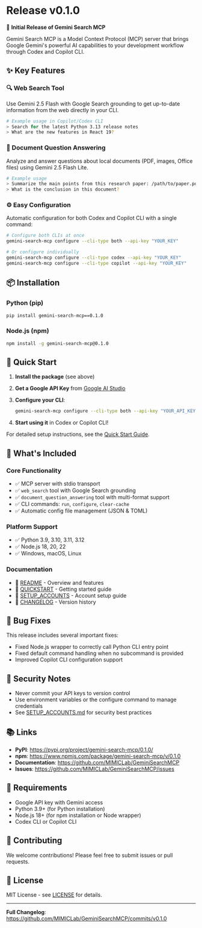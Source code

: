 # Release v0.1.0

🎉 **Initial Release of Gemini Search MCP**

Gemini Search MCP is a Model Context Protocol (MCP) server that brings Google Gemini's powerful AI capabilities to your development workflow through Codex and Copilot CLI.

## ✨ Key Features

### 🔍 Web Search Tool
Use Gemini 2.5 Flash with Google Search grounding to get up-to-date information from the web directly in your CLI.

```bash
# Example usage in Copilot/Codex CLI
> Search for the latest Python 3.13 release notes
> What are the new features in React 19?
```

### 📄 Document Question Answering
Analyze and answer questions about local documents (PDF, images, Office files) using Gemini 2.5 Flash Lite.

```bash
# Example usage
> Summarize the main points from this research paper: /path/to/paper.pdf
> What is the conclusion in this document?
```

### ⚙️ Easy Configuration
Automatic configuration for both Codex and Copilot CLI with a single command:

```bash
# Configure both CLIs at once
gemini-search-mcp configure --cli-type both --api-key "YOUR_KEY"

# Or configure individually
gemini-search-mcp configure --cli-type codex --api-key "YOUR_KEY"
gemini-search-mcp configure --cli-type copilot --api-key "YOUR_KEY"
```

## 📦 Installation

### Python (pip)
```bash
pip install gemini-search-mcp==0.1.0
```

### Node.js (npm)
```bash
npm install -g gemini-search-mcp@0.1.0
```

## 🚀 Quick Start

1. **Install the package** (see above)

2. **Get a Google API Key** from [Google AI Studio](https://aistudio.google.com/)

3. **Configure your CLI**:
   ```bash
   gemini-search-mcp configure --cli-type both --api-key "YOUR_API_KEY"
   ```

4. **Start using it** in Codex or Copilot CLI!

For detailed setup instructions, see the [Quick Start Guide](https://github.com/MIMICLab/GeminiSearchMCP/blob/main/QUICKSTART.md).

## 🔧 What's Included

### Core Functionality
- ✅ MCP server with stdio transport
- ✅ `web_search` tool with Google Search grounding
- ✅ `document_question_answering` tool with multi-format support
- ✅ CLI commands: `run`, `configure`, `clear-cache`
- ✅ Automatic config file management (JSON & TOML)

### Platform Support
- ✅ Python 3.9, 3.10, 3.11, 3.12
- ✅ Node.js 18, 20, 22
- ✅ Windows, macOS, Linux

### Documentation
- 📖 [README](https://github.com/MIMICLab/GeminiSearchMCP/blob/main/README.md) - Overview and features
- 📖 [QUICKSTART](https://github.com/MIMICLab/GeminiSearchMCP/blob/main/QUICKSTART.md) - Getting started guide
- 📖 [SETUP_ACCOUNTS](https://github.com/MIMICLab/GeminiSearchMCP/blob/main/SETUP_ACCOUNTS.md) - Account setup guide
- 📖 [CHANGELOG](https://github.com/MIMICLab/GeminiSearchMCP/blob/main/CHANGELOG.md) - Version history

## 🐛 Bug Fixes

This release includes several important fixes:
- Fixed Node.js wrapper to correctly call Python CLI entry point
- Fixed default command handling when no subcommand is provided
- Improved Copilot CLI configuration support

## 🔐 Security Notes

- Never commit your API keys to version control
- Use environment variables or the configure command to manage credentials
- See [SETUP_ACCOUNTS.md](https://github.com/MIMICLab/GeminiSearchMCP/blob/main/SETUP_ACCOUNTS.md) for security best practices

## 📚 Links

- **PyPI**: https://pypi.org/project/gemini-search-mcp/0.1.0/
- **npm**: https://www.npmjs.com/package/gemini-search-mcp/v/0.1.0
- **Documentation**: https://github.com/MIMICLab/GeminiSearchMCP
- **Issues**: https://github.com/MIMICLab/GeminiSearchMCP/issues

## 🙏 Requirements

- Google API key with Gemini access
- Python 3.9+ (for Python installation)
- Node.js 18+ (for npm installation or Node wrapper)
- Codex CLI or Copilot CLI

## 🤝 Contributing

We welcome contributions! Please feel free to submit issues or pull requests.

## 📄 License

MIT License - see [LICENSE](https://github.com/MIMICLab/GeminiSearchMCP/blob/main/LICENSE) for details.

---

**Full Changelog**: https://github.com/MIMICLab/GeminiSearchMCP/commits/v0.1.0

